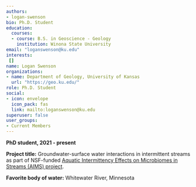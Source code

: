 ```yaml
---
authors:
- logan-swenson
bio: Ph.D. Student
education:
  courses:
  - course: B.S. in Geoscience - Geology
    institution: Winona State University
email: "loganswenson@ku.edu"
interests:
 []
name: Logan Swenson
organizations:
- name: Department of Geology, University of Kansas
  url: "https://geo.ku.edu/"
role: Ph.D. Student
social:
- icon: envelope
  icon_pack: fas
  link: mailto:loganswenson@ku.edu
superuser: false
user_groups:
- Current Members
---
```

**PhD student, 2021 - present**

**Project title:** Groundwater-surface water interactions in intermittent streams as part of NSF-funded [Aquatic Intermittency Effects on Microbiomes in Streams (AIMS) project](https://www.nsf.gov/awardsearch/showAward?AWD_ID=2019603&HistoricalAwards=false). 

**Favorite body of water:** Whitewater River, Minnesota